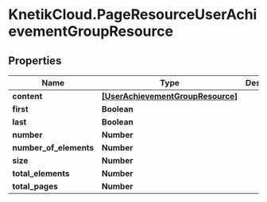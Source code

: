 # KnetikCloud.PageResourceUserAchievementGroupResource

## Properties
Name | Type | Description | Notes
------------ | ------------- | ------------- | -------------
**content** | [**[UserAchievementGroupResource]**](UserAchievementGroupResource.md) |  | [optional] 
**first** | **Boolean** |  | [optional] 
**last** | **Boolean** |  | [optional] 
**number** | **Number** |  | [optional] 
**number_of_elements** | **Number** |  | [optional] 
**size** | **Number** |  | [optional] 
**total_elements** | **Number** |  | [optional] 
**total_pages** | **Number** |  | [optional] 


